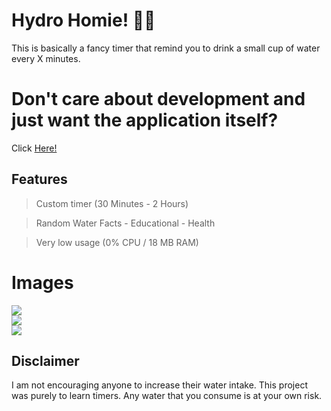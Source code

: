 # Hydro Homie! 🌊🌊
This is basically a fancy timer that remind you to drink a small cup of water every X minutes.

# Don't care about development and just want the application itself?
Click <a href="https://github.com/gothboiclique/HydroHomie/raw/master/Compiled%20Exe/HydroHomie.exe">Here!</a>

## Features
> Custom timer (30 Minutes - 2 Hours)

> Random Water Facts
	- Educational
	- Health
	
> Very low usage (0% CPU / 18 MB RAM)

# Images
<img src="https://i.gyazo.com/645a6af9251ebade8069afe72bdf6970.png"><br>
<img src="https://i.gyazo.com/582d70b64e6963f84c4733932e4ff4e0.png"><br>
<img src="https://i.gyazo.com/96559c8fd558ffc6883a568305ba5a7e.png">

## Disclaimer
I am not encouraging anyone to increase their water intake. This project was purely to learn timers. Any water that you consume is at your own risk.
